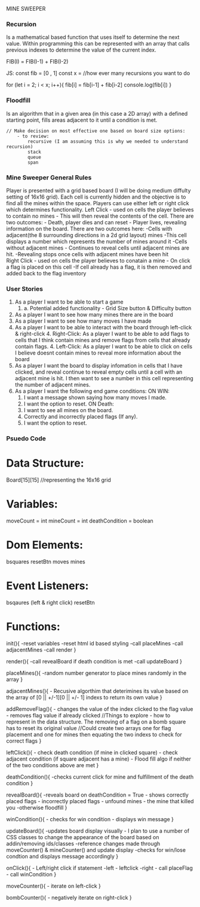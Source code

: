 MINE SWEEPER

### Recursion

Is a mathematical based function that uses itself to determine the next value. Within programming this can be represented with an array that calls previous indexes to determine the value of the current index.

FIB(I) = FIB(I-1) + FIB(I-2)

JS:
const fib = [0 , 1]
const x = //how ever many recursions you want to do

for (let i = 2; i < x; i++){
    fib[i] = fib[i-1] + fib[i-2]
    console.log(fib[i])
}

### Floodfill

Is an algorithm that in a given area (in this case a 2D array) with a defined starting point, fills areas adjacent to it until a condition is met.

    // Make decision on most effective one based on board size options:
        - to review:
            recursive (I am assuming this is why we needed to understand recursion)
            stack
            queue
            span

### Mine Sweeper General Rules

Player is presented with a grid based board (I will be doing medium diffulty setting of 16x16 grid). Each cell is currently hidden and the objective is to find all the mines within the space.
Players can use either left or right click which determines functionality.
Left Click - used on cells the player believes to contain no mines
    - This will then reveal the contents of the cell. There are two outcomes:
        - Death, player dies and can reset
        - Player lives, revealing information on the board. There are two outcomes here:
            -Cells with adjacent(the 8 surrounding directions in a 2d grid layout) mines
                -This cell displays a number which represents the number of mines around it
            -Cells without adjacent mines
                - Continues to reveal cells until adjacent mines are hit. 
            -Revealing stops once cells with adjacent mines have been hit           
Right Click - used on cells the player believes to conatain a mine
    - On click a flag is placed on this cell
        -If cell already has a flag, it is then removed and added back to the flag inventory

### User Stories

1. As a player I want to be able to start a game
    1. a. Potential added functionality - Grid Size button & Difficulty button
2. As a player I want to see how many mines there are in the board
3. As a player I want to see how many moves I have made
4. As a player I want to be able to interact with the board through left-click & right-click
    4. Right-Click: As a player I want to be able to add flags to cells that I think contain mines and remove flags from cells that already contain flags.
    4. Left-Click: As a player I want to be able to click on cells I believe doesnt contain mines to reveal more information about the board
5. As a player I want the board to display infomation in cells that I have clicked, and reveal continue to reveal empty cells until a cell with an adjacent mine is hit. I then want to see a number in this cell representing the number of adjacent mines.
6. As a player I want the following end game conditions:
    ON WIN:
    1. I want a message shown saying how many moves I made.
    2. I want the option to reset.
    ON Death:
    1. I want to see all mines on the board.
    2. Correctly and incorrectly placed flags (If any).
    3. I want the option to reset.

### Psuedo Code

# Data Structure:

Board[15][15] //representing the 16x16 grid

# Variables:

moveCount = int
mineCount = int
deathCondition = boolean

# Dom Elements:

bsquares
resetBtn
moves
mines

# Event Listeners:

bsqaures (left & right click)
resetBtn

# Functions:

init(){
    -reset variables
    -reset html id based styling
    -call placeMines
    -call adjacentMines
    -call render
}

render(){
    -call revealBoard if death condition is met
    -call updateBoard
}

placeMines(){
    -random number generator to place mines randomly in the array
}

adjacentMines(){
    - Recusive algorthim that deterimines its value based on the array of [0 || +/-1][0 || +/- 1] indexs to return its own value
}

addRemoveFlag(){
    - changes the value of the index clicked to the flag value
    - removes flag value if already clicked
    //Things to explore - how to represent in the data structure. The removing of a flag on a bomb square has to reset its original value
        //Could create two arrays one for flag placement and one for mines then equating the two indexs to check for correct flags
}

leftClick(){
    - check death condition (if mine in clicked square)
    - check adjacent condition (if square adjacent has a mine)
    - Flood fill algo if neither of the two conditions above are met
}

deathCondition(){
    -checks current click for mine and fulfillment of the death condition
}

revealBoard(){
    -reveals board on deathCondition = True
        - shows correctly placed flags
        - incorrectly placed flags
        - unfound mines
        - the mine that killed you
    -otherwise floodfill
}

winCondition(){
    - checks for win condition
    - displays win message
}

updateBoard(){
    -updates board display visually
        - I plan to use a number of CSS classes to change the appearance of the board based on addin/removing ids/classes
    -reference changes made through moveCounter() & mineCounter() and update display
    -checks for win/lose condtion and displays message accordingly
}

onClick(){
    - Left/right click if statement
        -left
            - leftclick
        -right
            - call placeFlag
            - call winCondition
}

moveCounter(){
    - iterate on left-click
}

bombCounter(){
    - negatively iterate on right-click
}